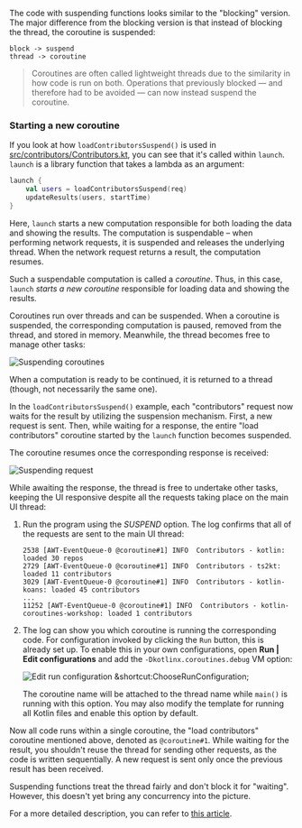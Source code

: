 The code with suspending functions looks similar to the "blocking" version. The major difference from the blocking version
is that instead of blocking the thread, the coroutine is suspended:

```text
block -> suspend
thread -> coroutine
```

> Coroutines are often called lightweight threads due to the similarity in how code is run on both.
> Operations that previously blocked — and therefore had to be avoided — can now instead suspend the coroutine.


### Starting a new coroutine

If you look at how `loadContributorsSuspend()` is used in [src/contributors/Contributors.kt](course://Coroutines/Coroutines/src/contributors/Contributors.kt), you can see that it's
called within `launch`. `launch` is a library function that takes a lambda as an argument:

```kotlin
launch {
    val users = loadContributorsSuspend(req)
    updateResults(users, startTime)
}
```

Here, `launch` starts a new computation responsible for both loading the data and showing the results. The computation
is suspendable – when performing network requests, it is suspended and releases the underlying thread.
When the network request returns a result, the computation resumes.

Such a suspendable computation is called a _coroutine_. Thus, in this case, `launch` _starts a new coroutine_ responsible
for loading data and showing the results.

Coroutines run over threads and can be suspended. When a coroutine is suspended, the
corresponding computation is paused, removed from the thread, and stored in memory. Meanwhile, the thread becomes free to 
manage other tasks:

![Suspending coroutines](images/suspension-process.gif)

When a computation is ready to be continued, it is returned to a thread (though, not necessarily the same one).

In the `loadContributorsSuspend()` example, each "contributors" request now waits for the result by utilizing the suspension
mechanism. First, a new request is sent. Then, while waiting for a response, the entire "load contributors" coroutine
started by the `launch` function becomes suspended.

The coroutine resumes once the corresponding response is received:

![Suspending request](images/suspend-requests.png)

While awaiting the response, the thread is free to undertake other tasks, keeping the UI responsive
despite all the requests taking place on the main UI thread:

1. Run the program using the _SUSPEND_ option. The log confirms that all of the requests are sent to the main UI thread:

    ```text
    2538 [AWT-EventQueue-0 @coroutine#1] INFO  Contributors - kotlin: loaded 30 repos
    2729 [AWT-EventQueue-0 @coroutine#1] INFO  Contributors - ts2kt: loaded 11 contributors
    3029 [AWT-EventQueue-0 @coroutine#1] INFO  Contributors - kotlin-koans: loaded 45 contributors
    ...
    11252 [AWT-EventQueue-0 @coroutine#1] INFO  Contributors - kotlin-coroutines-workshop: loaded 1 contributors
    ```

2. The log can show you which coroutine is running the corresponding code. For configuration invoked by clicking the `Run` button, this is already set up. To enable this in your own configurations, open **Run | Edit configurations**
   and add the `-Dkotlinx.coroutines.debug` VM option:


   ![Edit run configuration](images/run-configuration.png) &shortcut:ChooseRunConfiguration;

   The coroutine name will be attached to the thread name while `main()` is running with this option. You may also
   modify the template for running all Kotlin files and enable this option by default.

Now all code runs within a single coroutine, the "load contributors" coroutine mentioned above, denoted as `@coroutine#1`.
While waiting for the result, you shouldn't reuse the thread for sending other requests, as the code is
written sequentially. A new request is sent only once the previous result has been received.

Suspending functions treat the thread fairly and don't block it for "waiting". However, this doesn't yet bring any concurrency
into the picture.

For a more detailed description, you can refer to [this article](https://kotlinlang.org/docs/coroutines-and-channels.html#coroutines).

